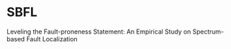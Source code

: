 # SBFL
Leveling the Fault-proneness Statement: An Empirical Study on Spectrum-based Fault Localization
